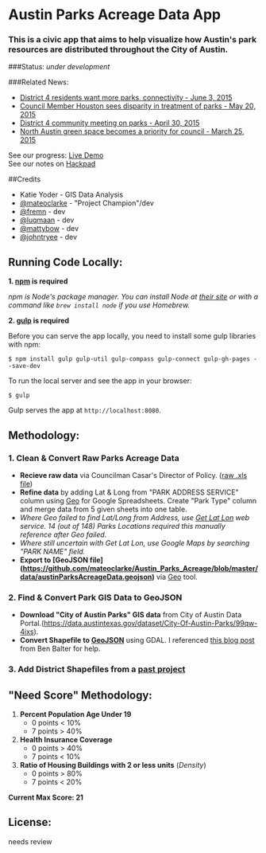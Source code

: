 # Austin Parks Acreage Data App

### This is a civic app that aims to help visualize how Austin's park resources are distributed throughout the City of Austin.

###Status: _under development_ 

###Related News:

- [District 4 residents want more parks, connectivity - June 3, 2015](http://communityimpact.com/district-4-residents-want-more-parks-connectivity/)
- [Council Member Houston sees disparity in treatment of parks - May 20, 2015](http://www.austinmonitor.com/stories/2015/05/houston-sees-disparity-treatment-parks/)
- [District 4 community meeting on parks - April 30, 2015](http://us8.campaign-archive1.com/?u=6fe419e1bea63f17bb6c8842d&id=13e7c71daa)
- [North Austin green space becomes a priority for council - March 25, 2015](http://impactnews.com/austin-metro/northwest-austin/north-austin-green-space-becomes-a-priority-for-council)

See our progress: [Live Demo](http://open-austin.github.io/Austin_Parks_Acreage/)  
See our notes on [Hackpad](https://openaustin.hackpad.com/Austin-Parks-Equity-H1aHh4ggGaQ)

##Credits

- Katie Yoder - GIS Data Analysis
- [@mateoclarke](https://github.com/mateoclarke) - "Project Champion"/dev
- [@fremn](https://github.com/fremn) - dev
- [@luqmaan](https://github.com/luqmaan) - dev
- [@mattybow](https://github.com/mattybow) - dev
- [@johntryee](https://github.com/johntyree) - dev

## Running Code Locally:
	
**1. [npm](https://www.npmjs.com/) is required**

_npm is Node's package manager. You can install Node at [their site](https://nodejs.org/download/) or with a command like `brew install node` if you use Homebrew._

**2. [gulp](http://gulpjs.com/) is required**

Before you can serve the app locally, you need to install some gulp libraries with npm:

	$ npm install gulp gulp-util gulp-compass gulp-connect gulp-gh-pages --save-dev
	
To run the local server and see the app in your browser:
	
	$ gulp
	 
Gulp serves the app at `http://localhost:8080`.
	
	
	
## Methodology:

### 1. Clean & Convert Raw Parks Acreage Data

- **Recieve raw data** via Councilman Casar's Director of Policy. ([raw .xls file](https://github.com/mateoclarke/Austin_Parks_Acreage/blob/master/data/Crrent%20Park%20Registry_Acreage.Location.Zip.Name.xls))
- **Refine data** by adding Lat & Long from "PARK ADDRESS SERVICE" column using [Geo](https://github.com/mapbox/geo-googledocs/) for Google Spreadsheets. Create "Park Type" column and merge data from 5 given sheets into one table.
- *Where Geo failed to find Lat/Long from Address, use [Get Lat Lon](http://dbsgeo.com/latlon/) web service. 14 (out of 148) Parks Locations required this manually reference after Geo failed.*
- *Where still uncertain with Get Lat Lon, use Google Maps by searching "PARK NAME" field.*
- **Export to [GeoJSON file] (https://github.com/mateoclarke/Austin_Parks_Acreage/blob/master/data/austinParksAcreageData.geojson)** via [Geo](https://github.com/mapbox/geo-googledocs/) tool.

### 2. Find & Convert Park GIS Data to GeoJSON

- **Download "City of Austin Parks" GIS data** from City of Austin Data Portal.(https://data.austintexas.gov/dataset/City-Of-Austin-Parks/99qw-4ixs).
- **Convert Shapefile to [GeoJSON](https://github.com/mateoclarke/Austin_Parks_Acreage/blob/master/data/city_of_austin_parks.geojson)** using GDAL. I referenced [this blog post](http://ben.balter.com/2013/06/26/how-to-convert-shapefiles-to-geojson-for-use-on-github/) from Ben Balter for help.

### 3. Add District Shapefiles from a [past project](http://mateoclarke.github.io/311vs10One/)

## "Need Score" Methodology:
1. **Percent Population Age Under 19** 
	- 0 points < 10%
	- 7 points > 40%
2. **Health Insurance Coverage**
	- 0 points > 40%
	- 7 points < 10%
3. **Ratio of Housing Buildings with 2 or less units** (_Density_)
	- 0 points > 80%
	- 7 points < 20%

**Current Max Score: 21**

## License:
needs review

